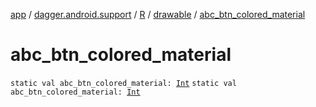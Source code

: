 [app](../../../index.md) / [dagger.android.support](../../index.md) / [R](../index.md) / [drawable](index.md) / [abc_btn_colored_material](./abc_btn_colored_material.md)

# abc_btn_colored_material

`static val abc_btn_colored_material: `[`Int`](https://kotlinlang.org/api/latest/jvm/stdlib/kotlin/-int/index.html)
`static val abc_btn_colored_material: `[`Int`](https://kotlinlang.org/api/latest/jvm/stdlib/kotlin/-int/index.html)